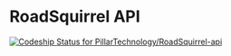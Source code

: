 RoadSquirrel API
================

[ ![Codeship Status for PillarTechnology/RoadSquirrel-api](https://codeship.io/projects/f2916c20-262a-0132-ceba-4a1a59b08b89/status)](https://codeship.io/projects/37376)
